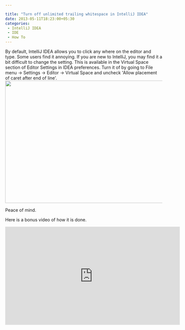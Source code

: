 ```yaml
---

title: "Turn off unlimited trailing whitespace in IntelliJ IDEA"
date: 2013-05-11T18:23:00+05:30
categories:
 - IntelliJ IDEA
 - IDE
 - How To
---
```

By default, IntelliJ IDEA allows you to click any where on the editor and type. Some users find it annoying. If you are new to IntelliJ, you may find it a bit difficult to change the setting. This is available in the Virtual Space section of Editor Settings in IDEA preferences.
Turn it of by going to File menu -&gt; Settings -&gt; Editor -&gt; Virtual Space and uncheck 'Allow placement of caret after end of line'.
<img src="http://1.bp.blogspot.com/-0TweG1pBNgI/UY4vGJ-mWuI/AAAAAAAAEBg/MUTHKRLU6g0/s1600/Screen+Shot+2013-05-11+at+4.07.26+PM.png" width="640" height="393"/>
 
Peace of mind.
 
Here is a bonus video of how it is done.
 
<iframe width="560" height="315" src="http://www.youtube.com/embed/GP5ZIGU6ufo" frameborder="0" allowfullscreen></iframe> 
 